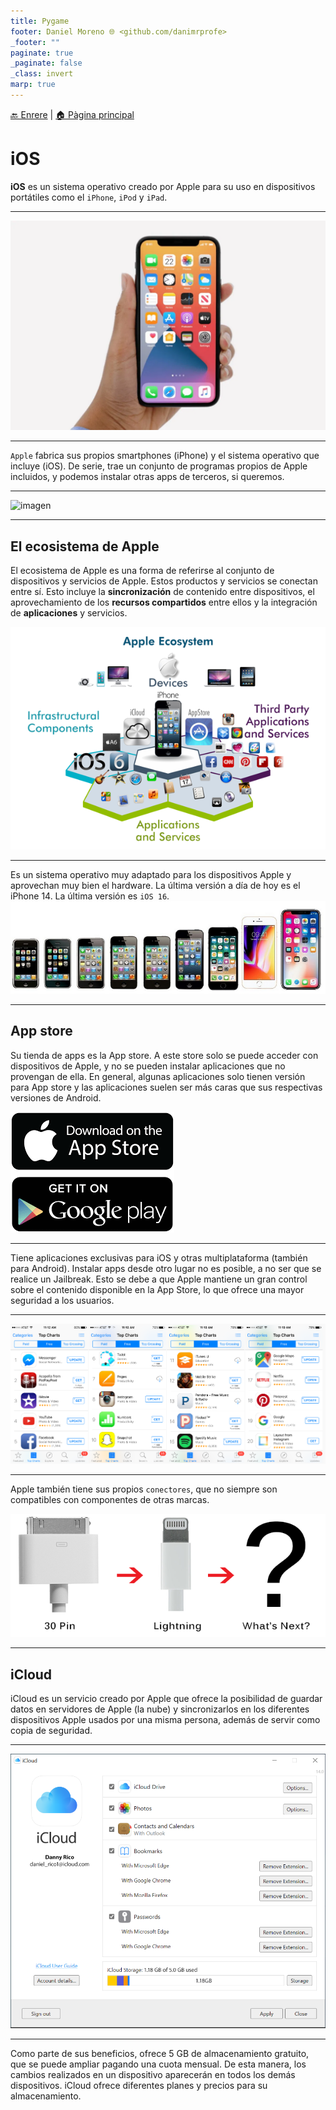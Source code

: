 ```yaml
---
title: Pygame
footer: Daniel Moreno 🌐 <github.com/danimrprofe>
_footer: ""
paginate: true
_paginate: false
_class: invert
marp: true
---
```


[🔙 Enrere](../) | [🏠 Pàgina principal](http://danimrprofe.github.io/apuntes/)

# iOS

**iOS** es un sistema operativo creado por Apple para su uso en dispositivos portátiles como el ``iPhone``, ``iPod`` y ``iPad``.

---

![imagen](media/image1.png)

---

``Apple`` fabrica sus propios smartphones (iPhone) y el sistema operativo que incluye (iOS). De serie, trae un conjunto de programas propios de Apple incluidos, y podemos instalar otras apps de terceros, si queremos.

---

![imagen](media/image2.gif)

---

## El ecosistema de Apple

El ecosistema de Apple es una forma de referirse al conjunto de dispositivos y servicios de Apple. Estos productos y servicios se conectan entre sí.  Esto incluye la **sincronización** de contenido entre dispositivos, el aprovechamiento de los **recursos compartidos** entre ellos y la integración de **aplicaciones** y servicios.

![imagen](media/image3.png)

---

Es un sistema operativo muy adaptado para los dispositivos Apple y aprovechan muy bien el hardware. La última versión a día de hoy es el iPhone 14. La última versión es ``iOS 16``.
![imagen](media/image4.png)

---

## App store

Su tienda de apps es la App store. A este store solo se puede acceder con dispositivos de Apple, y no se pueden instalar aplicaciones que no provengan de ella. En general, algunas aplicaciones solo tienen versión para App store y las aplicaciones suelen ser más caras que sus respectivas versiones de Android.

![imagen](media/image5.png)

---

Tiene aplicaciones exclusivas para iOS y otras multiplataforma (también para Android). Instalar apps desde otro lugar no es posible, a no ser que se realice un Jailbreak. Esto se debe a que Apple mantiene un gran control sobre el contenido disponible en la App Store, lo que ofrece una mayor seguridad a los usuarios.

---

![imagen](media/image6.png)

---

Apple también tiene sus propios ``conectores``, que no siempre son compatibles con componentes de otras marcas.

![](img/2023-03-18-15-08-35.png)

---

## iCloud

iCloud es un servicio creado por Apple que ofrece la posibilidad de guardar datos en servidores de Apple (la nube) y sincronizarlos en los diferentes dispositivos Apple usados por una misma persona, además de servir como copia de seguridad.

---

![](img/2023-03-18-15-07-41.png)

---

Como parte de sus beneficios, ofrece 5 GB de almacenamiento gratuito, que se puede ampliar pagando una cuota mensual. De esta manera, los cambios realizados en un dispositivo aparecerán en todos los demás dispositivos. iCloud ofrece diferentes planes y precios para su almacenamiento.